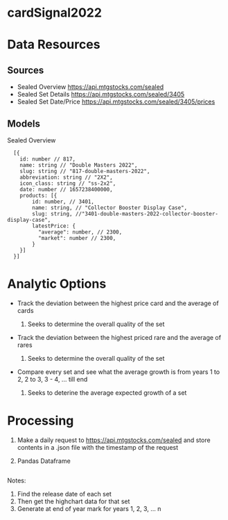 # cardSignal2022

# Data Resources

## Sources

- Sealed Overview https://api.mtgstocks.com/sealed
- Sealed Set Details https://api.mtgstocks.com/sealed/3405
- Sealed Set Date/Price https://api.mtgstocks.com/sealed/3405/prices

## Models

Sealed Overview

```
  [{
    id: number // 817,
    name: string // "Double Masters 2022",
    slug: string // "817-double-masters-2022",
    abbreviation: string // "2X2",
    icon_class: string // "ss-2x2",
    date: number // 1657238400000,
    products: [{
        id: number, // 3401,
        name: string, // "Collector Booster Display Case",
        slug: string, //"3401-double-masters-2022-collector-booster-display-case",
        latestPrice: {
          "average": number, // 2300,
          "market": number // 2300,
        }
    }]
  }]
```

# Analytic Options

- Track the deviation between the highest price card and the average of cards

  1. Seeks to determine the overall quality of the set

- Track the deviation between the highest priced rare and the average of rares

  1. Seeks to determine the overall quality of the set

- Compare every set and see what the average growth is from years 1 to 2, 2 to 3, 3 - 4, ... till end

  1. Seeks to deterine the average expected growth of a set

# Processing

1. Make a daily request to https://api.mtgstocks.com/sealed and store contents in a .json file with the timestamp of the request

2. Pandas Dataframe

```

```




Notes: 

1. Find the release date of each set
2. Then get the highchart data for that set
3. Generate at end of year mark for years 1, 2, 3, ... n